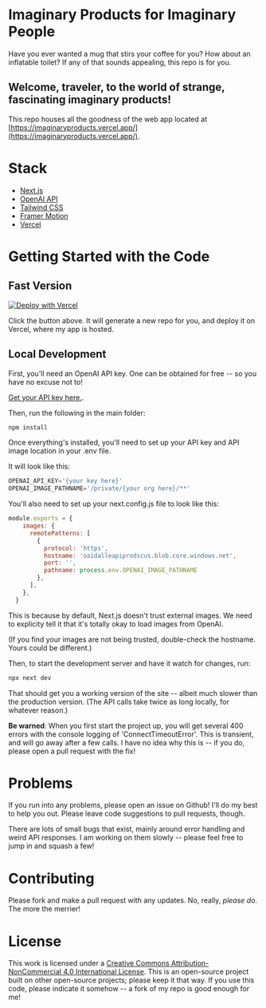 # Imaginary Products for Imaginary People

Have you ever wanted a mug that stirs your coffee for you? How about an inflatable toilet? If any of that sounds appealing, this repo is for you.

## Welcome, traveler, to the world of strange, fascinating imaginary products!

This repo houses all the goodness of the web app located at [https://imaginaryproducts.vercel.app/](https://imaginaryproducts.vercel.app/).

# Stack

- [Next.js](https://nextjs.org/)
- [OpenAI API](https://platform.openai.com/docs/api-reference)
- [Tailwind CSS](https://tailwindcss.com/)
- [Framer Motion](https://www.framer.com/motion/)
- [Vercel](https://vercel.com/docs)

# Getting Started with the Code

## Fast Version

[![Deploy with Vercel](https://vercel.com/button)](https://vercel.com/new/clone?repository-url=https%3A%2F%2Fgithub.com%2Fandymcguinness%2Fimaginaryproducts&env=OPENAI_API_KEY,OPENAI_IMAGE_PATHNAME&envDescription=Your%20OpenAI%20API%20key%20and%20the%20pathname%20for%20your%20images.%20The%20API%20key%20will%20be%20under%20%22API%20Keys%22%2C%20and%20the%20path%20will%20look%20like%20%22%2Fprivate%2F%7Byour%20org%20here%7D%22%2C%20where%20you%20replace%20the%20org%20with%20the%20one%20present%20at%20%22Org%20Settings%22.&envLink=https%3A%2F%2Fplatform.openai.com%2Faccount%2Forg-settings&project-name=imaginary-products&repository-name=imaginary-products&demo-title=Imaginary%20Products&demo-description=An%20OpenAI-powered%20Next.js%20project%20using%20Tailwind%20CSS%20and%20Framer%20Motion.&demo-url=https%3A%2F%2Fimaginaryproducts.vercel.app%2F)

Click the button above. It will generate a new repo for you, and deploy it on Vercel, where my app is hosted.

## Local Development

First, you'll need an OpenAI API key. One can be obtained for free -- so you have no excuse not to!

[Get your API key here.](https://platform.openai.com/account/api-keys).

Then, run the following in the main folder:

```js
npm install
```

Once everything's installed, you'll need to set up your API key and API image location in your .env file.

It will look like this:

```js
OPENAI_API_KEY='{your key here}'
OPENAI_IMAGE_PATHNAME='/private/{your org here}/**'
```

You'll also need to set up your next.config.js file to look like this:

```js
module.exports = {
    images: {
      remotePatterns: [
        {
          protocol: 'https',
          hostname: 'oaidalleapiprodscus.blob.core.windows.net',
          port: '',
          pathname: process.env.OPENAI_IMAGE_PATHNAME
        },
      ],
    },
  }
```

This is because by default, Next.js doesn't trust external images. We need to explicity tell it that it's totally okay to load images from OpenAI.

(If you find your images are not being trusted, double-check the hostname. Yours could be different.)

Then, to start the development server and have it watch for changes, run:

```js
npx next dev
```

That should get you a working version of the site -- albeit much slower than the production version. (The API calls take twice as long locally, for whatever reason.)

**Be warned**: When you first start the project up, you will get several 400 errors with the console logging of 'ConnectTimeoutError'. This is transient, and will go away after a few calls. I have no idea why this is -- if you do, please open a pull request with the fix!

# Problems

If you run into any problems, please open an issue on Github! I'll do my best to help you out. Please leave code suggestions to pull requests, though.

There are lots of small bugs that exist, mainly around error handling and weird API responses. I am working on them slowly -- please feel free to jump in and squash a few!

# Contributing

Please fork and make a pull request with any updates. No, really, _please do_. The more the merrier!

# License

This work is licensed under a [Creative Commons Attribution-NonCommercial 4.0 International License](http://creativecommons.org/licenses/by-nc/4.0/). This is an open-source project built on other open-source projects; please keep it that way. If you use this code, please indicate it somehow -- a fork of my repo is good enough for me!